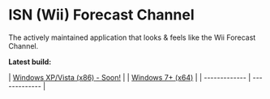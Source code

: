 # ISN (Wii) Forecast Channel
The actively maintained application that looks &amp; feels like the Wii Forecast Channel. 

**Latest build:**

| [Windows XP/Vista (x86) - Soon!](#) | | [Windows 7+ (x64)](https://github.com/imadofficial/ISN-Forecast-Channel/releases/latest) |
| ------------- | ------------- |
